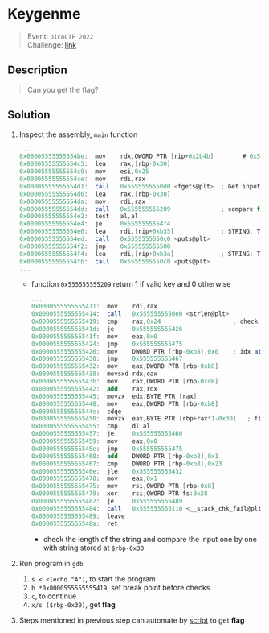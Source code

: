 # Keygenme
> Event: `picoCTF 2022`  
> Challenge: [link](https://play.picoctf.org/challenges/276/)

## Description
> Can you get the flag?

## Solution
1. Inspect the assembly, `main` function
    ```as
    ...
    0x00005555555554be:  mov    rdx,QWORD PTR [rip+0x2b4b]        # 0x555555558010 <stdin>
    0x00005555555554c5:  lea    rax,[rbp-0x30]
    0x00005555555554c9:  mov    esi,0x25
    0x00005555555554ce:  mov    rdi,rax
    0x00005555555554d1:  call   0x5555555550d0 <fgets@plt>  ; Get input license key
    0x00005555555554d6:  lea    rax,[rbp-0x30]
    0x00005555555554da:  mov    rdi,rax
    0x00005555555554dd:  call   0x555555555209              ; compare function
    0x00005555555554e2:  test   al,al
    0x00005555555554e4:  je     0x5555555554f4
    0x00005555555554e6:  lea    rdi,[rip+0xb35]             ; STRING: That key is valid.
    0x00005555555554ed:  call   0x5555555550c0 <puts@plt>
    0x00005555555554f2:  jmp    0x555555555500
    0x00005555555554f4:  lea    rdi,[rip+0xb3a]             ; STRING: That key is invalid.
    0x00005555555554fb:  call   0x5555555550c0 <puts@plt>
    ...
    ```
    - function `0x555555555209` return 1 if valid key and 0 otherwise
        ```as
        ...
        0x0000555555555411:  mov    rdi,rax
        0x0000555555555414:  call   0x5555555550e0 <strlen@plt>
        0x0000555555555419:  cmp    rax,0x24                    ; check if string of length `0x24`
        0x000055555555541d:  je     0x555555555426
        0x000055555555541f:  mov    eax,0x0
        0x0000555555555424:  jmp    0x555555555475
        0x0000555555555426:  mov    DWORD PTR [rbp-0xb8],0x0    ; idx at (rbp-0xb8)
        0x0000555555555430:  jmp    0x555555555467
        0x0000555555555432:  mov    eax,DWORD PTR [rbp-0xb8]
        0x0000555555555438:  movsxd rdx,eax
        0x000055555555543b:  mov    rax,QWORD PTR [rbp-0xd8]
        0x0000555555555442:  add    rax,rdx
        0x0000555555555445:  movzx  edx,BYTE PTR [rax]
        0x0000555555555448:  mov    eax,DWORD PTR [rbp-0xb8]
        0x000055555555544e:  cdqe   
        0x0000555555555450:  movzx  eax,BYTE PTR [rbp+rax*1-0x30]   ; flag at ($rbp-0x30)
        0x0000555555555455:  cmp    dl,al
        0x0000555555555457:  je     0x555555555460
        0x0000555555555459:  mov    eax,0x0
        0x000055555555545e:  jmp    0x555555555475
        0x0000555555555460:  add    DWORD PTR [rbp-0xb8],0x1
        0x0000555555555467:  cmp    DWORD PTR [rbp-0xb8],0x23
        0x000055555555546e:  jle    0x555555555432
        0x0000555555555470:  mov    eax,0x1
        0x0000555555555475:  mov    rsi,QWORD PTR [rbp-0x8]
        0x0000555555555479:  xor    rsi,QWORD PTR fs:0x28
        0x0000555555555482:  je     0x555555555489
        0x0000555555555484:  call   0x555555555110 <__stack_chk_fail@plt>
        0x0000555555555489:  leave  
        0x000055555555548a:  ret    
        ```
        - check the length of the string and compare the input one by one with string stored at `$rbp-0x30`

2. Run program in `gdb`
    1. `s < <(echo "A")`, to start the program
    2. `b *0x0000555555555419`, set break point before checks
    3. `c`, to continue
    4. `x/s ($rbp-0x30)`, get **flag**

3. Steps mentioned in previous step can automate by [script](./solve.py) to get **flag**